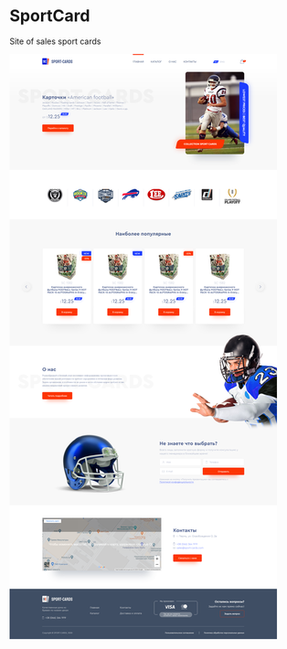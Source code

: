 # SportCard
Site of sales sport cards

<img src="https://github.com/Vanholton/SportCard/blob/master/screen-main.png?raw=true" alt="screen-main.png">
